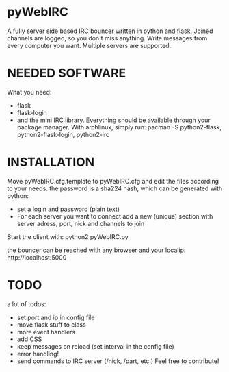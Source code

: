 # pyWebIRC
A fully server side based IRC bouncer written in python and flask. Joined channels are logged, so you don't miss anything. Write messages from every computer you want. Multiple servers are supported. 

# NEEDED SOFTWARE
What you need:
- flask
- flask-login 
- and the mini IRC library.
Everything should be available through your package manager. With archlinux, simply run:
 pacman -S python2-flask, python2-flask-login, python2-irc

# INSTALLATION
Move pyWebIRC.cfg.template to pyWebIRC.cfg and edit the files according to your needs.
the password is a sha224 hash, which can be generated with python:
- set a login and password (plain text)
- For each server you want to connect add a new (unique) section with server adress, port, nick and channels to join

Start the client with:
 python2 pyWebIRC.py

the bouncer can be reached with any browser and your localip:
 http://localhost:5000

# TODO
a lot of todos:
- set port and ip in config file
- move flask stuff to class
- more event handlers
- add CSS
- keep messages on reload (set interval in the config file)
- error handling!
- send commands to IRC server (/nick, /part, etc.)
Feel free to contribute!
